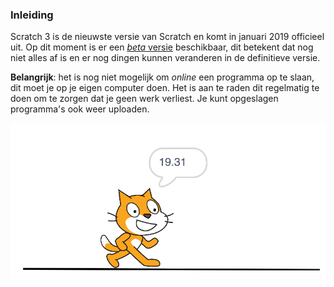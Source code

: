 ### Inleiding
Scratch 3 is de nieuwste versie van Scratch en komt in januari 2019 officieel uit. Op dit moment is er een [_beta_ versie](https://beta.scratch.mit.edu) beschikbaar, dit betekent dat nog niet alles af is en er nog dingen kunnen veranderen in de definitieve versie.

**Belangrijk**: het is nog niet mogelijk om _online_ een programma op te slaan, dit moet je op je eigen computer doen. Het is aan te raden dit regelmatig te doen om te zorgen dat je geen werk verliest. Je kunt opgeslagen programma's ook weer uploaden.



![Alt text](images/testplaatje.png)